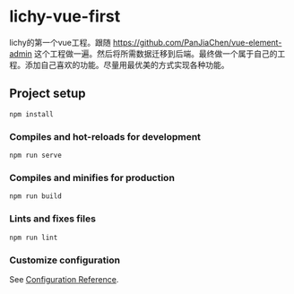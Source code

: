 # lichy-vue-first
lichy的第一个vue工程。跟随 https://github.com/PanJiaChen/vue-element-admin 这个工程做一遍。然后将所需数据迁移到后端。最终做一个属于自己的工程。添加自己喜欢的功能。尽量用最优美的方式实现各种功能。
## Project setup
```
npm install
```

### Compiles and hot-reloads for development
```
npm run serve
```

### Compiles and minifies for production
```
npm run build
```

### Lints and fixes files
```
npm run lint
```

### Customize configuration
See [Configuration Reference](https://cli.vuejs.org/config/).
